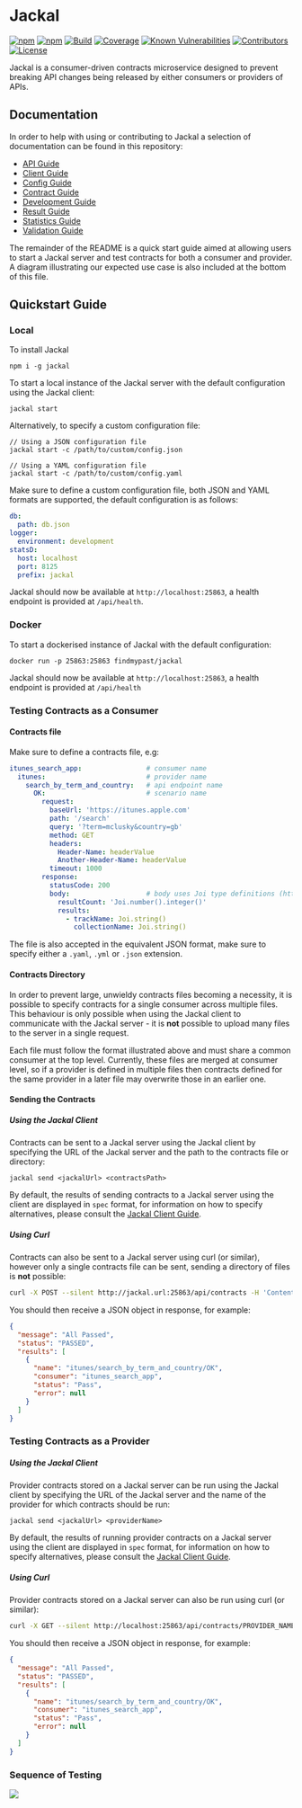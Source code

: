 # Jackal

[![npm](https://img.shields.io/npm/v/jackal.svg)](https://www.npmjs.com/package/jackal)
[![npm](https://img.shields.io/npm/dm/jackal.svg)](https://www.npmjs.com/package/jackal)
[![Build](https://img.shields.io/travis/findmypast-oss/jackal.svg)](https://travis-ci.org/findmypast-oss/jackal)
[![Coverage](https://coveralls.io/repos/github/findmypast-oss/jackal/badge.svg?branch=master)](https://coveralls.io/github/findmypast-oss/jackal?branch=master)
[![Known Vulnerabilities](https://snyk.io/test/github/findmypast-oss/jackal/badge.svg)](https://snyk.io/test/github/findmypast-oss/jackal)
[![Contributors](https://img.shields.io/github/contributors/findmypast-oss/jackal.svg)](https://github.com/findmypast-oss/jackal/graphs/contributors)
[![License](https://img.shields.io/github/license/findmypast-oss/jackal.svg)](https://github.com/findmypast-oss/jackal/blob/master/LICENSE)

Jackal is a consumer-driven contracts microservice designed to prevent breaking API changes being released by either consumers or providers of APIs.

## Documentation

In order to help with using or contributing to Jackal a selection of documentation can be found in this repository:

- [API Guide](https://github.com/findmypast-oss/jackal/blob/master/docs/api.md)
- [Client Guide](https://github.com/findmypast-oss/jackal/blob/master/docs/client.md)
- [Config Guide](https://github.com/findmypast-oss/jackal/blob/master/docs/config.md)
- [Contract Guide](https://github.com/findmypast-oss/jackal/blob/master/docs/contract.md)
- [Development Guide](https://github.com/findmypast-oss/jackal/blob/master/docs/development.md)
- [Result Guide](https://github.com/findmypast-oss/jackal/blob/master/docs/result.md)
- [Statistics Guide](https://github.com/findmypast-oss/jackal/blob/master/docs/statistics.md)
- [Validation Guide](https://github.com/findmypast-oss/jackal/blob/master/docs/validation.md)

The remainder of the README is a quick start guide aimed at allowing users to start a Jackal server and test contracts for both a consumer and provider. A diagram illustrating our expected use case is also included at the bottom of this file.

## Quickstart Guide

### Local

To install Jackal

```
npm i -g jackal
```

To start a local instance of the Jackal server with the default configuration using the Jackal client:

```
jackal start
```

Alternatively, to specify a custom configuration file:

```
// Using a JSON configuration file
jackal start -c /path/to/custom/config.json

// Using a YAML configuration file
jackal start -c /path/to/custom/config.yaml
```

Make sure to define a custom configuration file, both JSON and YAML formats are supported, the default configuration is as follows:

```yaml
db:
  path: db.json
logger:
  environment: development
statsD:
  host: localhost
  port: 8125
  prefix: jackal

```

Jackal should now be available at `http://localhost:25863`, a health endpoint is provided at `/api/health`.

### Docker

To start a dockerised instance of Jackal with the default configuration:

```
docker run -p 25863:25863 findmypast/jackal
```

Jackal should now be available at `http://localhost:25863`, a health endpoint is provided at `/api/health`

### Testing Contracts as a Consumer

#### Contracts file

Make sure to define a contracts file, e.g:

```yaml
itunes_search_app:                # consumer name
  itunes:                         # provider name
    search_by_term_and_country:   # api endpoint name
      OK:                         # scenario name
        request:
          baseUrl: 'https://itunes.apple.com'
          path: '/search'
          query: '?term=mclusky&country=gb'
          method: GET
          headers:
            Header-Name: headerValue
            Another-Header-Name: headerValue
          timeout: 1000
        response:
          statusCode: 200
          body:                   # body uses Joi type definitions (https://github.com/hapijs/joi)
            resultCount: 'Joi.number().integer()'
            results:
              - trackName: Joi.string()
                collectionName: Joi.string()
```

The file is also accepted in the equivalent JSON format, make sure to specify either a `.yaml`, `.yml` or `.json` extension.

#### Contracts Directory

In order to prevent large, unwieldy contracts files becoming a necessity, it is possible to specify contracts for a single consumer across multiple files. This behaviour is only possible when using the Jackal client to communicate with the Jackal server - it is __not__ possible to upload many files to the server in a single request.

Each file must follow the format illustrated above and must share a common consumer at the top level. Currently, these files are merged at consumer level, so if a provider is defined in multiple files then contracts defined for the same provider in a later file may overwrite those in an earlier one.

#### Sending the Contracts

##### Using the Jackal Client

Contracts can be sent to a Jackal server using the Jackal client by specifying the URL of the Jackal server and the path to the contracts file or directory:

```
jackal send <jackalUrl> <contractsPath>
```

By default, the results of sending contracts to a Jackal server using the client are displayed in `spec` format, for information on how to specify alternatives, please consult the [Jackal Client Guide](https://github.com/findmypast-oss/jackal/blob/master/docs/client.md).

##### Using Curl

Contracts can also be sent to a Jackal server using curl (or similar), however only a single contracts file can be sent, sending a directory of files is __not__ possible:

```bash
curl -X POST --silent http://jackal.url:25863/api/contracts -H 'Content-Type: application/json' -d @contracts.json
```

You should then receive a JSON object in response, for example:
```json
{
  "message": "All Passed",
  "status": "PASSED",
  "results": [
    {
      "name": "itunes/search_by_term_and_country/OK",
      "consumer": "itunes_search_app",
      "status": "Pass",
      "error": null
    }
  ]
}
```

### Testing Contracts as a Provider

##### Using the Jackal Client

Provider contracts stored on a Jackal server can be run using the Jackal client by specifying the URL of the Jackal server and the name of the provider for which contracts should be run:

```
jackal send <jackalUrl> <providerName>
```

By default, the results of running provider contracts on a Jackal server using the client are displayed in `spec` format, for information on how to specify alternatives, please consult the [Jackal Client Guide](https://github.com/findmypast-oss/jackal/blob/master/docs/client.md).

##### Using Curl

Provider contracts stored on a Jackal server can also be run using curl (or similar):

```bash
curl -X GET --silent http://localhost:25863/api/contracts/PROVIDER_NAME -H 'Content-Type: application/json'
```

You should then receive a JSON object in response, for example:
```json
{
  "message": "All Passed",
  "status": "PASSED",
  "results": [
    {
      "name": "itunes/search_by_term_and_country/OK",
      "consumer": "itunes_search_app",
      "status": "Pass",
      "error": null
    }
  ]
}
```

### Sequence of Testing
![](./docs/sequence.png)
